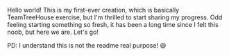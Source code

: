 Hello world! 
This is my first-ever creation, which is basically TeamTreeHouse exercise, but I'm thrilled to start sharing my progress.
Odd feeling starting something so fresh, it has been a long time since I felt this noob, but here we are. Let's go!
<p> PD: I understand this is not the readme real purpose! 😆
